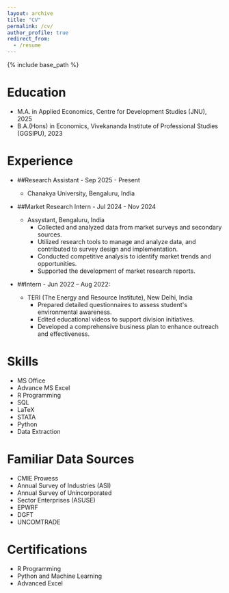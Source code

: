 ```yaml
---
layout: archive
title: "CV"
permalink: /cv/
author_profile: true
redirect_from:
  - /resume
---
```


{% include base_path %}

Education
======
* M.A. in Applied Economics, Centre for Development Studies (JNU), 2025
* B.A.(Hons) in Economics, Vivekananda Institute of Professional Studies (GGSIPU), 2023

Experience
======
* ##Research Assistant - Sep 2025 - Present
  * Chanakya University, Bengaluru, India
  

* ##Market Research Intern - Jul 2024 - Nov 2024
  * Assystant, Bengaluru, India
    * Collected and analyzed data from market surveys and secondary sources.
    * Utilized research tools to manage and analyze data, and contributed to survey design and implementation.
    * Conducted competitive analysis to identify market trends and opportunities.
    * Supported the development of market research reports.

* ##Intern - Jun 2022 – Aug 2022:
  * TERI (The Energy and Resource Institute), New Delhi, India
    * Prepared detailed questionnaires to assess student's environmental awareness.
    * Edited educational videos to support division initiatives.
    * Developed a comprehensive business plan to enhance outreach and effectiveness.
  
Skills
======
* MS Office
* Advance MS Excel
* R Programming
* SQL
* LaTeX
* STATA
* Python
* Data Extraction

Familiar Data Sources
======
* CMIE Prowess
* Annual Survey of Industries (ASI)
* Annual Survey of Unincorporated
* Sector Enterprises (ASUSE)
* EPWRF
* DGFT
* UNCOMTRADE

Certifications
======
* R Programming
* Python and Machine Learning
* Advanced Excel
